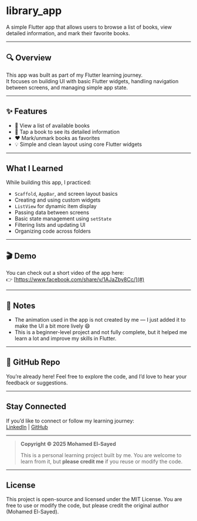 # library_app

A simple Flutter app that allows users to browse a list of books, view detailed information, and mark their favorite books.

---

## 🔍 Overview

This app was built as part of my Flutter learning journey.  
It focuses on building UI with basic Flutter widgets, handling navigation between screens, and managing simple app state.

---

## ✨ Features

- 📖 View a list of available books  
- 📝 Tap a book to see its detailed information  
- ❤️ Mark/unmark books as favorites  
- 💡 Simple and clean layout using core Flutter widgets

---

## What I Learned

While building this app, I practiced:

- `Scaffold`, `AppBar`, and screen layout basics  
- Creating and using custom widgets  
- `ListView` for dynamic item display  
- Passing data between screens  
- Basic state management using `setState`  
- Filtering lists and updating UI  
- Organizing code across folders

---

## 🎬 Demo

You can check out a short video of the app here:  
👉 [https://www.facebook.com/share/v/1AJaZby8Cc/](#)  
<!-- Replace # with your actual video link -->

---

## 📌 Notes

- The animation used in the app is not created by me — I just added it to make the UI a bit more lively 😄  
- This is a beginner-level project and not fully complete, but it helped me learn a lot and improve my skills in Flutter.

---

## 🔗 GitHub Repo

You’re already here! Feel free to explore the code, and I’d love to hear your feedback or suggestions.

---

## Stay Connected

If you’d like to connect or follow my learning journey:  
[LinkedIn]([https://www.linkedin.com/in/your-link](https://www.linkedin.com/in/mohamed-elsayed-135a17277?utm_source=share&utm_campaign=share_via&utm_content=profile&utm_medium=android_app)) | [GitHub](https://github.com/Mo123elsayed)

---

> **Copyright © 2025 Mohamed El-Sayed**
>  
> This is a personal learning project built by me. You are welcome to learn from it, but **please credit me** if you reuse or modify the code.

---

## License

This project is open-source and licensed under the MIT License.
You are free to use or modify the code, but please credit the original author (Mohamed El-Sayed).

